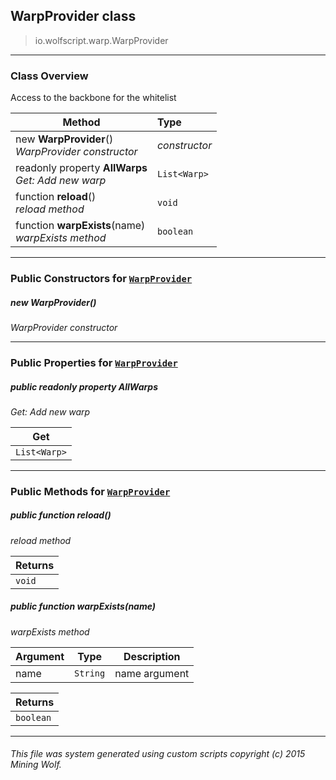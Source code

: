 ## WarpProvider __class__

>io.wolfscript.warp.WarpProvider

---

### Class Overview

Access to the backbone for the whitelist

Method | Type   
--- | :--- 
new __WarpProvider__() <br> _WarpProvider constructor_ | _constructor_
 readonly property __AllWarps__ <br> _Get: Add new warp_ | `List<Warp>`
 function __reload__() <br> _reload method_ | `void`
 function __warpExists__(name) <br> _warpExists method_ | `boolean`



---

### Public Constructors for [`WarpProvider`](WarpProvider.md)

##### <a id='warpprovider'></a>new __WarpProvider__() 

_WarpProvider constructor_


---

### Public Properties for [`WarpProvider`](WarpProvider.md)

##### <a id='allwarps'></a>public  readonly property __AllWarps__

_Get: Add new warp_

Get | 
--- | 
`List<Warp>` |



---

### Public Methods for [`WarpProvider`](WarpProvider.md)

##### <a id='reload'></a>public  function __reload__()

_reload method_

Returns | 
--- | 
`void` |


##### <a id='warpexists'></a>public  function __warpExists__(name)

_warpExists method_

Argument | Type | Description  
--- | --- | --- 
name | `String` | name argument

Returns | 
--- | 
`boolean` |


---


###### This file was system generated using custom scripts copyright (c) 2015 Mining Wolf.
	

